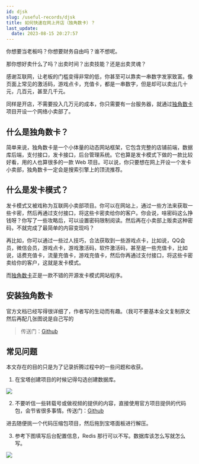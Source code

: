 ```yaml
---
id: djsk
slug: /useful-records/djsk
title: 如何快速在网上开店（独角数卡）？
last_update:
  date: 2023-08-15 20:27:57
---
```


你想要当老板吗？你想要财务自由吗？谁不想呢。

那你想好卖什么了吗？出卖时间？出卖技能？还是出卖灵魂？

感谢互联网，让老板的门槛变得非常的低，你甚至可以靠卖一串数字发家致富。像页面上常见的激活码，游戏点卡，充值卡，都是一串数字，但是却可以卖出几十元，几百元，甚至几千元。

同样是开店，不需要投入几万元的成本，你只需要有一台服务器，就通过[独角数卡](https://github.com/assimon/dujiaoka/wiki/2.x_bt_install)项目开设一个网络小卖部了。

## 什么是独角数卡？

简单来说，独角数卡是一个小体量的动态网站框架，它包含完整的店铺前端，数据库后端，支付接口，发卡接口，后台管理系统。它也算是发卡模式下做的一款比较好看，用的人也算很多的一款 Web 项目。可以说，你只要想在网上开设一个发卡小卖部，独角数卡一定会是搜索引擎上的顶流推荐。

## 什么是发卡模式？

发卡模式又被戏称为互联网小卖部项目。你可以在网站上，通过一些方法来获取一些卡密，然后再通过支付接口，将这些卡密卖给你的客户。你会说，啥密码这么挣钱呀？你写了一些攻略后，可以设置密码限制阅读。然后再在小卖部上贩卖这种密码，不就完成了最简单的内容变现吗？

再比如，你可以通过一些过人技巧，合法获取到一些游戏点卡，比如说，QQ会员，微信会员，游戏点卡，游戏激活码，软件激活码，甚至是一些充值卡，比如说，话费充值卡，流量充值卡，游戏充值卡，然后你再通过支付接口，将这些卡密卖给你的客户，这就是发卡模式。

而[独角数卡](https://github.com/assimon/dujiaoka/wiki/2.x_bt_install)正是一款不错的开源发卡模式网站程序。

## 安装独角数卡

官方文档已经写得很详细了，作者写的生动而有趣。（我可不要基本全文复制原文然后再配几张图说是自己写的

> 传送门：[Github](https://github.com/assimon/dujiaoka/wiki/2.x_bt_install)

## 常见问题

本文存在的目的只是为了记录折腾过程中的一些问题和收获。

1. 在宝塔创建项目的时候记得勾选创建数据库。

![](https://one-du.offshoreview.xyz/new-docu/2e2db5fb9055e1271c61afe6a8b67baa.png)

2. 不要听信一些转载号或做视频的提供的内容，直接使用官方项目提供的代码包，会节省很多事情。传送门：[Github](https://github.com/assimon/dujiaoka/releases)

进去随便挑一个代码压缩包项目，然后拖到宝塔面板进行解压。

3. 参考下图填写后台配置信息，Redis 那行可以不写。数据库该怎么写就怎么写。

![](https://one-du.offshoreview.xyz/new-docu/9997314551a3fc6970ae657262ee595e.png)
